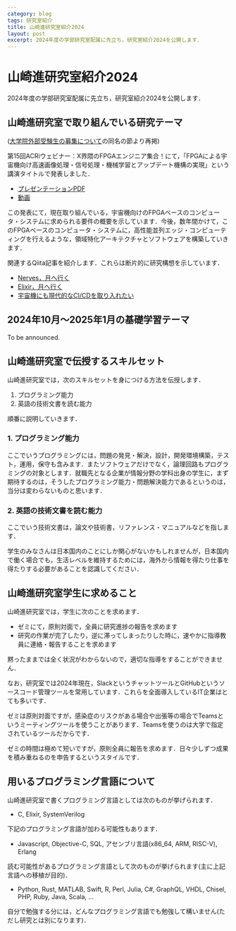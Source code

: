 ```yaml
---
category: blog
tags: 研究室紹介
title: 山崎進研究室紹介2024
layout: post
excerpt: 2024年度の学部研究室配属に先立ち，研究室紹介2024を公開します．
---
```

# 山崎進研究室紹介2024

2024年度の学部研究室配属に先立ち，研究室紹介2024を公開します．

## 山崎進研究室で取り組んでいる研究テーマ

([大学院外部受験生の募集について](https://zacky1972.github.io/blog/2024/01/02/recruitment-of-graduate-students.html)の同名の節より再掲)

第15回ACRiウェビナー：X界隈のFPGAエンジニア集合！にて，「FPGAによる宇宙機向け高速画像処理・信号処理・機械学習とアップデート機構の実現」という講演タイトルで発表しました．

* [プレゼンテーションPDF](https://researchmap.jp/zacky1972/misc/44302303)
* [動画](https://www.youtube.com/live/d1o-pCeE0zw?si=jAehQvvLRCWiPg-A&t=4877)

この発表にて，現在取り組んでいる，宇宙機向けのFPGAベースのコンピュータ・システムに求められる要件の概要を示しています．今後，数年間かけて，このFPGAベースのコンピュータ・システムに，高性能並列エッジ・コンピューティングを行えるような，領域特化アーキテクチャとソフトウェアを構築していきます．

関連するQiita記事を紹介します．これらは断片的に研究構想を示しています．

* [Nerves，月へ行く](https://qiita.com/zacky1972/items/b9bde6aa6724960340ab)
* [Elixir，月へ行く](https://qiita.com/zacky1972/items/2f2ff987072a0268652b)
* [宇宙機にも現代的なCI/CDを取り入れたい](https://qiita.com/zacky1972/items/80fb9aa1b5bf3641f0a5)

## 2024年10月〜2025年1月の基礎学習テーマ

To be announced.

## 山崎進研究室で伝授するスキルセット

山崎進研究室では，次のスキルセットを身につける方法を伝授します．

1. プログラミング能力
2. 英語の技術文書を読む能力

順番に説明していきます．

### 1. プログラミング能力

ここでいうプログラミングには，問題の発見・解決，設計，開発環境構築，テスト，運用，保守も含みます．またソフトウェアだけでなく，論理回路もプログラミングの対象とします．就職先となる企業が情報分野の学科出身の学生に，まず期待するのは，そうしたプログラミング能力・問題解決能力であるというのは，当分は変わらないものと思います．

### 2. 英語の技術文書を読む能力

ここでいう技術文書は，論文や技術書，リファレンス・マニュアルなどを指します．

学生のみなさんは日本国内のことにしか関心がないかもしれませんが，日本国内で働く場合でも，生活レベルを維持するためには，海外から情報を得たり仕事を得たりする必要があることを認識してください．

## 山崎進研究室学生に求めること

山崎進研究室では，学生に次のことを求めます．

* ゼミにて，原則対面で，全員に研究進捗の報告を求めます
* 研究の作業が完了したり，逆に滞ってしまったりした時に，速やかに指導教員に連絡・報告することを求めます

黙ったままでは全く状況がわからないので，適切な指導をすることができません．

なお，研究室では2024年現在，SlackというチャットツールとGitHubというソースコード管理ツールを常用しています．これらを全面導入しているIT企業はとても多いです．

ゼミは原則対面ですが，感染症のリスクがある場合や出張等の場合でTeamsというミーティングツールを使うことがあります．Teamsを使うのは大学で指定されているツールだからです．

ゼミの時間は極めて短いですが，原則全員に報告を求めます．日々少しずつ成果を積み重ねるのを申告するというスタイルです．

## 用いるプログラミング言語について

山崎進研究室で書くプログラミング言語としては次のものが挙げられます．

* C, Elixir, SystemVerilog

下記のプログラミング言語が加わる可能性もあります．

* Javascript, Objective-C, SQL, アセンブリ言語(x86_64, ARM, RISC-V), Erlang

読む可能性があるプログラミング言語として次のものが挙げられます(主に上記言語への移植が目的)．

* Python, Rust, MATLAB, Swift, R, Perl, Julia, C#, GraphQL, VHDL, Chisel, PHP, Ruby, Java, Scala, ...

自分で勉強する分には，どんなプログラミング言語でも勉強して構いません(ただし研究とは別になります)．

